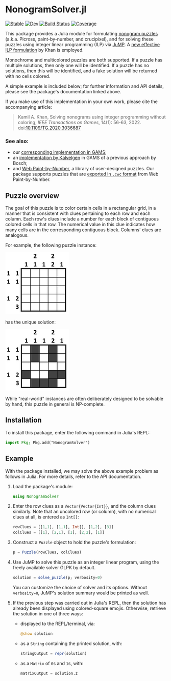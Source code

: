 # NonogramSolver.jl

[![Stable](https://img.shields.io/badge/docs-stable-blue.svg)](https://kamilkhanlab.github.io/NonogramSolver.jl/stable/)
[![Dev](https://img.shields.io/badge/docs-dev-blue.svg)](https://kamilkhanlab.github.io/NonogramSolver.jl/dev/)
[![Build
Status](https://github.com/kamilkhanlab/NonogramSolver.jl/actions/workflows/CI.yml/badge.svg?branch=main)](https://github.com/kamilkhanlab/NonogramSolver.jl/actions/workflows/CI.yml?query=branch%3Amain)
[![Coverage](https://codecov.io/gh/kamilkhanlab/NonogramSolver.jl/branch/main/graph/badge.svg)](https://codecov.io/gh/kamilkhanlab/NonogramSolver.jl)

This package provides a Julia module for formulating [nonogram
puzzles](https://en.wikipedia.org/wiki/Nonogram) (a.k.a. Picross,
paint-by-number, and crucipixel), and for solving these puzzles using
integer linear programming (ILP) via
[JuMP](https://jump.dev/JuMP.jl/stable/). A [new effective ILP
formulation](https://doi.org/10.1109/TG.2020.3036687) by Khan is
employed. 

Monochrome and multicolored puzzles are both supported. If a
puzzle has multiple solutions, then only one will be identified. If a
puzzle has no solutions, then this will be identified, and a fake solution will be returned with no cells colored.

A simple example is included below; for further information and API details, please see the package's documentation linked above.

If you make use of this implementation in your own work, please cite
the accompanying article:

> Kamil A. Khan, Solving nonograms using integer programming without
> coloring, *IEEE Transactions on Games*, 14(1): 56-63, 2022.
> doi:[10.1109/TG.2020.3036687](https://doi.org/10.1109/TG.2020.3036687)

### See also:

- our [corresponding implementation in GAMS](https://github.com/kamilkhanlab/nonogram-ilp);
- an [implementation by
  Kalvelgen](http://www.amsterdamoptimization.com/benchmarkmodels.html)
  in GAMS of a previous approach by Bosch;
- and [Web Paint-by-Number](https://webpbn.com), a library of user-designed
  puzzles. Our package supports puzzles that are [exported in `.cwc` format](https://webpbn.com/export.cgi) from Web Paint-by-Number.

## Puzzle overview

The goal of this puzzle is to color certain cells in a rectangular grid,
in a manner that is consistent with clues pertaining to each row and each column. Each
row's clues include a number for each block of contiguous colored
cells in that row. The numerical value in this clue indicates how many cells
are in the corresponding contiguous block. Columns' clues are analogous.

For example, the following puzzle instance:

![Puzzle prompt](docs/src/examplePrompt.jpg)

has the unique solution:

![Puzzle solution](docs/src/exampleSolution.jpg)

While "real-world" instances are often deliberately designed to be
solvable by hand, this puzzle in general is NP-complete.

## Installation

To install this package, enter the following command in Julia's REPL:

```julia
import Pkg; Pkg.add("NonogramSolver")
```

## Example

With the package installed, we may solve the above example problem as
follows in Julia. For more details, refer to the API documentation.

1. Load the package's module:

   ```julia
   using NonogramSolver
   ```

2. Enter the row clues as a `Vector{Vector{Int}}`, and the column
   clues similarly. Note that an uncolored row (or column), with no
   numerical clues at all, is entered as `Int[]`:
   
   ```julia
   rowClues = [[1,1], [1,1], Int[], [1,2], [3]]
   colClues = [[1], [2,1], [1], [2,2], [1]]
   ```

3. Construct a `Puzzle` object to hold the puzzle's formulation:

	```julia
	p = Puzzle(rowClues, colClues)
	```

4. Use JuMP to solve this puzzle as an integer linear program, using
   the freely available solver GLPK by default.
   
   ```julia
   solution = solve_puzzle(p; verbosity=0)
   ```
   
   You can customize the
   choice of solver and its options. Without `verbosity=0`, JuMP's
   solution summary would be printed as well.

5. If the previous step was carried out in Julia's REPL, then the
   solution has already been displayed using colored-square emojis. Otherwise, retrieve the
   solution in one of three ways:
   
   - displayed to the REPL/terminal, via: 

	 ```julia
	 @show solution
	 ```
		
   - as a `String` containing the printed solution, with:
	 
	 ```julia
	 stringOutput = repr(solution)
	 ```
 
   - as a `Matrix` of `0`s and `1`s, with:

	 ```julia
	 matrixOutput = solution.z
	 ```
